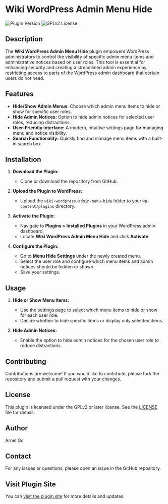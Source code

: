 # Wiki WordPress Admin Menu Hide

![Plugin Version](https://img.shields.io/badge/version-1.9-blue.svg)
![GPLv2 License](https://img.shields.io/badge/license-GPLv2-blue.svg)

## Description

The **Wiki WordPress Admin Menu Hide** plugin empowers WordPress administrators to control the visibility of specific admin menu items and administrative notices based on user roles. This tool is essential for enhancing security and creating a streamlined admin experience by restricting access to parts of the WordPress admin dashboard that certain users do not need.

## Features

- **Hide/Show Admin Menus:** Choose which admin menu items to hide or show for specific user roles.
- **Hide Admin Notices:** Option to hide admin notices for selected user roles, reducing distractions.
- **User-Friendly Interface:** A modern, intuitive settings page for managing menu and notice visibility.
- **Search Functionality:** Quickly find and manage menu items with a built-in search box.

## Installation

1. **Download the Plugin:**

   - Clone or download the repository from GitHub.

2. **Upload the Plugin to WordPress:**

   - Upload the `wiki-wordpress-admin-menu-hide` folder to your `wp-content/plugins` directory.

3. **Activate the Plugin:**

   - Navigate to **Plugins > Installed Plugins** in your WordPress admin dashboard.
   - Locate **Wiki WordPress Admin Menu Hide** and click **Activate**.

4. **Configure the Plugin:**

   - Go to **Menu Hide Settings** under the newly created menu.
   - Select the user role and configure which menu items and admin notices should be hidden or shown.
   - Save your settings.

## Usage

1. **Hide or Show Menu Items:**

   - Use the settings page to select which menu items to hide or show for each user role.
   - Decide whether to hide specific items or display only selected items.

2. **Hide Admin Notices:**

   - Enable the option to hide admin notices for the chosen user role to reduce distractions.

## Contributing

Contributions are welcome! If you would like to contribute, please fork the repository and submit a pull request with your changes.

## License

This plugin is licensed under the GPLv2 or later license. See the [LICENSE](LICENSE) file for details.

## Author

Arnel Go

## Contact

For any issues or questions, please open an issue in the GitHub repository.

## Visit Plugin Site

You can [visit the plugin site](https://github.com/arnie/wp-admin-menu-hide) for more details and updates.

